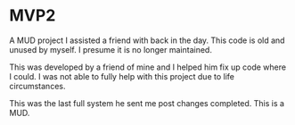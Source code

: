 # MVP2
A MUD project I assisted a friend with back in the day. This code is old and unused by myself. I presume it is no longer maintained.

This was developed by a friend of mine and I helped him fix up code where I could. I was not able to fully help with this project due to life circumstances.

This was the last full system he sent me post changes completed. This is a MUD.
